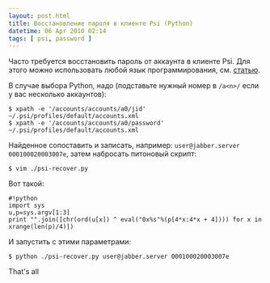 ```yaml
---
layout: post.html
title: Восстановление пароля в клиенте Psi (Python)
datetime: 06 Apr 2010 02:14
tags: [ psi, password ]
---
```


Часто требуется восстановить пароль от аккаунта в клиенте Psi. Для этого можно использовать любой язык программирования, см. [статью](http://blogmal.42.org/rev-eng/psi-password.story).

В случае выбора Python, надо (подставьте нужный номер в `/a<n>/` если у вас несколько аккаунтов):

    $ xpath -e '/accounts/accounts/a0/jid' ~/.psi/profiles/default/accounts.xml
    $ xpath -e '/accounts/accounts/a0/password' ~/.psi/profiles/default/accounts.xml

Найденное сопоставить и записать, например: `user@jabber.server 000100020003007e`, затем набросать питоновый скрипт:

    $ vim ./psi-recover.py

Вот такой:

    #!python
    import sys
    u,p=sys.argv[1:3]
    print "".join([chr(ord(u[x]) ^ eval("0x%s"%(p[4*x:4*x + 4]))) for x in xrange(len(p)/4)])

И запустить с этими параметрами:

    $ python ./psi-recover.py user@jabber.server 000100020003007e

That's all

